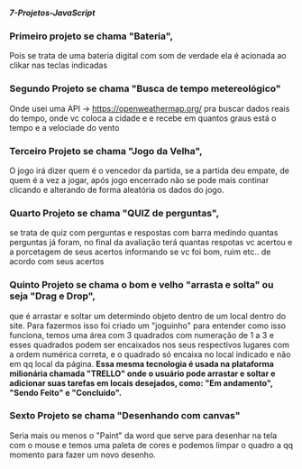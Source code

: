 ##### 7-Projetos-JavaScript

### Primeiro projeto se chama "Bateria", 
Pois se trata de uma bateria digital com som de verdade
ela é acionada ao clikar nas teclas indicadas

### Segundo Projeto se chama "Busca de tempo metereológico" 
Onde usei uma API -> <https://openweathermap.org/> pra buscar dados reais do tempo, onde vc coloca a cidade e e recebe em quantos graus está o tempo e a velociade do vento

### Terceiro Projeto se chama "Jogo da Velha", 
O jogo irá dizer quem é o vencedor da partida,
se a partida deu empate, de quem é a vez a jogar, após jogo encerrado não se pode mais
continar clicando e alterando de forma aleatória os dados do jogo.

### Quarto Projeto se chama "QUIZ de perguntas", 
se trata de quiz com perguntas e respostas com barra medindo quantas perguntas já foram, no final da avaliação terá quantas respotas
vc acertou e a porcetagem de seus acertos informando se vc foi bom, ruim etc.. de acordo com seus acertos

### Quinto Projeto se chama o bom e velho "arrasta e solta" ou seja "Drag e Drop", 
que é arrastar e soltar um determindo objeto dentro de um local dentro do site. Para fazermos isso foi criado um "joguinho" para entender como isso funciona, temos uma área com 3 quadrados com numeração de 1 a 3 e esses quadrados podem ser encaixados nos seus respectivos lugares com a ordem numérica correta, e o quadrado só encaixa no local indicado e não em qq local da página.
__Essa mesma tecnologia é usada na plataforma milionária chamada "TRELLO" onde o usuário pode arrastar e soltar e adicionar suas tarefas em locais desejados, como: "Em andamento", "Sendo Feito" e "Concluído".__

### Sexto Projeto se chama "Desenhando com canvas"
Seria mais ou menos o "Paint" da word que serve para desenhar na tela com o mouse e temos uma paleta
de cores e podemos limpar o quadro a qq momento para fazer um novo desenho.
